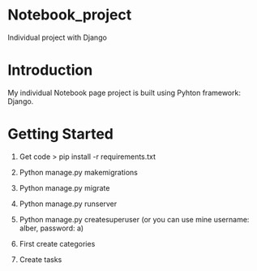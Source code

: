 # Notebook_project
Individual project with Django


# Introduction

My individual Notebook page project is built using Pyhton framework: Django. 



# Getting Started

1. Get code > pip install -r requirements.txt

2. Python manage.py makemigrations

3. Python manage.py migrate

4. Python manage.py runserver

5. Python manage.py createsuperuser (or you can use mine username: alber, password: a)

6. First create categories

7. Create tasks
